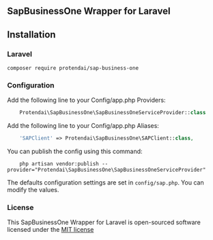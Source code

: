 ## SapBusinessOne Wrapper for Laravel


## Installation

### Laravel

    composer require protendai/sap-business-one

### Configuration

Add the following line to your Config/app.php  Providers:
```php
    Protendai\SapBusinessOne\SapBusinessOneServiceProvider::class
```

Add the following line to your Config/app.php Aliases:
```php
    'SAPClient' => Protendai\SapBusinessOne\SAPClient::class,
```

You can publish the config using this command:
```shell
    php artisan vendor:publish --provider="Protendai\SapBusinessOne\SapBusinessOneServiceProvider"
```
 

The defaults configuration settings are set in `config/sap.php`. You can modify the values.
### License

This SapBusinessOne Wrapper for Laravel is open-sourced software licensed under the [MIT license](http://opensource.org/licenses/MIT)